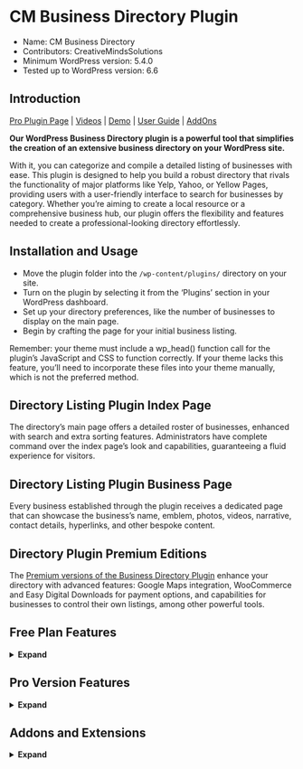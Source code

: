 # CM Business Directory Plugin

* Name: CM Business Directory
* Contributors: CreativeMindsSolutions
* Minimum WordPress version: 5.4.0
* Tested up to WordPress version: 6.6

## Introduction

[Pro Plugin Page](https://www.cminds.com/wordpress-plugins-library/purchase-cm-business-directory-plugin-for-wordpress/) | [Videos](https://www.videolessonsplugin.com/video-lesson/lesson/business-directory-plugin/)  | [Demo](https://www.listwp.com/cm-business-directory-demo-main-menu/) | [User Guide](https://creativeminds.helpscoutdocs.com/category/370-business-directory-cmbd) | [AddOns](https://www.cminds.com/wordpress-plugins-library/?showfilter=No&tags=BZAddOn) 

**Our WordPress Business Directory plugin is a powerful tool that simplifies the creation of an extensive business directory on your WordPress site.**

With it, you can categorize and compile a detailed listing of businesses with ease. This plugin is designed to help you build a robust directory that rivals the functionality of major platforms like Yelp, Yahoo, or Yellow Pages, providing users with a user-friendly interface to search for businesses by category. Whether you’re aiming to create a local resource or a comprehensive business hub, our plugin offers the flexibility and features needed to create a professional-looking directory effortlessly.

## Installation and Usage

* Move the plugin folder into the `/wp-content/plugins/` directory on your site.
* Turn on the plugin by selecting it from the ‘Plugins’ section in your WordPress dashboard.
* Set up your directory preferences, like the number of businesses to display on the main page.
* Begin by crafting the page for your initial business listing.

Remember: your theme must include a wp_head() function call for the plugin’s JavaScript and CSS to function correctly. If your theme lacks this feature, you’ll need to incorporate these files into your theme manually, which is not the preferred method.

## Directory Listing Plugin Index Page

The directory’s main page offers a detailed roster of businesses, enhanced with search and extra sorting features. Administrators have complete command over the index page’s look and capabilities, guaranteeing a fluid experience for visitors.

## Directory Listing Plugin Business Page

Every business established through the plugin receives a dedicated page that can showcase the business’s name, emblem, photos, videos, narrative, contact details, hyperlinks, and other bespoke content.

##  Directory Plugin Premium Editions

The [Premium versions of the Business Directory Plugin](https://www.cminds.com/wordpress-plugins-library/purchase-cm-business-directory-plugin-for-wordpress/) enhance your directory with advanced features: Google Maps integration, WooCommerce and Easy Digital Downloads for payment options, and capabilities for businesses to control their own listings, among other powerful tools.

## Free Plan Features

<details><summary> <b>Expand</b> </summary>

* Set up classification for the directory.
* Show all businesses in a list view within the directory.
* Generate a unique page for each listed business.
* Add a narrative and sales pitch for every business.
* Embed the business’s emblem.
* Offer a directory lookup feature.

</details>

## Pro Version Features

<details><summary> <b>Expand</b> </summary>

> [Pro Version Detailed Features List](https://www.cminds.com/wordpress-plugins-library/purchase-cm-business-directory-plugin-for-wordpress/#features)  | [Demo Site](https://www.listwp.com/cm-business-directory-demo-main-menu/)

* Add detailed business information and links to social media profiles.
* Empower business owners to publish and oversee their own page details.
* Enable users to take ownership of a business listing already on the platform.
* Provide administrative tools for overseeing and approving new business submissions.
* Implement a payment system for business listings, including submissions, claims, and updates.
* Integrate advertising capabilities, such as AdSense, to monetize the directory.
* Offer options to export and import business data for easy management.
* Create custom fields to capture unique business attributes.
* Introduce additional taxonomies for better organization and searchability.
* Incorporate Google Maps on business pages for location-based insights.
* Enhance search functionality within the directory.
* Allow users to search for businesses by zip code and geographical location.
* Include filters to refine search results by business category.
* Support the use of tags for improved search and categorization.
* Provide a variety of design templates for business and index pages.
* Feature businesses in search results as a promotional strategy.
* Enable businesses to be featured or promoted within the directory listings.
* Integrate WhatsApp for direct communication with businesses.
* Customize permalink structures for better SEO.
* Offer editable labels for a personalized directory experience.
* Integrate a booking calendar to support reservations and appointments.
* Display related businesses through a widget to encourage discovery.
* Include a form builder for custom inquiries and submissions.
* Provide a levels builder to create tiered access or features within the directory.
* Support shortcodes for embedding categories, tags, and individual business views within posts and pages.

</details>

## Addons and Extensions

<details><summary> <b>Expand</b> </summary>

*  [CM Business Directory Community AddOn](https://www.cminds.com/wordpress-plugins-library/cm-business-directory-community-addon-for-wordpress/)
*  [CM Business Directory Payments AddOn](https://www.cminds.com/wordpress-plugins-library/business-directory-payments-add-on-for-wordpress-by-creativeminds/)
*  [CM Map Locations](https://www.cminds.com/wordpress-plugins-library/map-locations-plugin-for-wordpress-by-creativeminds/)
*  [CM Product Directory](https://www.cminds.com/wordpress-plugins-library/product-directory-plugin-for-wordpress-by-creativeminds/)

</details>
